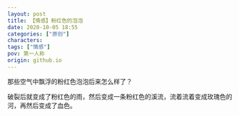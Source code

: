 ```yaml
---
layout: post
title: 【情感】粉红色的泡泡
date: 2020-10-05 18:55
categories: ["原创"]
characters: 
tags: ["情感"]
pov: 第一人称
origin: github.io
---
```


那些空气中飘浮的粉红色泡泡后来怎么样了？

破裂后就变成了粉红色的雨，然后变成一条粉红色的溪流，流着流着变成玫瑰色的河，再然后变成了血色。
